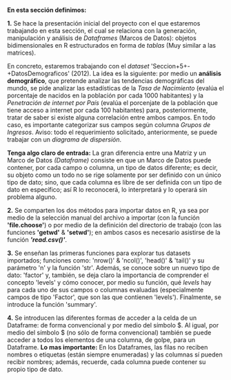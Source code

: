 **En esta sección definimos:**

**1.** Se hace la presentación inicial del proyecto con el que estaremos trabajando en esta sección, el cual se relaciona con la generación, manipulación y análisis de _Dataframes_ (Marcos de Datos): objetos bidimensionales en R estructurados en forma de _tablas_ (Muy similar a las matrices). 

En concreto, estaremos trabajando con el _dataset_ 'Seccion+5+-+DatosDemograficos' (2012). La idea es la siguiente: por medio un **análisis demográfico**, que pretende analizar las tendencias demográficas del mundo, se pide analizar las estadísticas de la _Tasa de Nacimiento_ (evalúa el porcentaje de nacidos en la población por cada 1000 habitantes) y la _Penetración de internet por País_ (evalúa el porcenjate de la población que tiene acceso a internet por cada 100 habitantes) para, posteriormente, tratar de saber si existe alguna correlación entre ambos campos. En todo caso, es importante categorizar sus campos según columna _Grupos de Ingresos_. Aviso: todo el requerimiento solicitado, anteriormente, se puede trabajar con un _diagrama de dispersión_.

**Tenga algo claro de entrada:** La gran diferencia entre una Matriz y un Marco de Datos _(Dataframe)_ consiste en que un Marco de Datos puede contener, por cada campo o columna, un tipo de datos diferente; es decir, su objeto como un todo no se rige solamente por ser definido con un único tipo de dato; sino, que cada columna es libre de ser definida con un tipo de dato en específico; así R lo reconocerá, lo interpretará y lo operará sin problema alguno. 

**2.** Se comparten los dos métodos para importar datos en R, ya sea por medio de la selección manual del archivo a importar (con la función **'file.choose'**) o por medio de la definición del directorio de trabajo (con las funciones **'getwd'** & **'setwd'**); en ambos casos es necesario asistirse de la función **_'read.csv()'_**.

**3.** Se enseñan las primeras funciones para explorar tus datasets importados; funciones como: 'nrow()' & 'ncol()', 'head()' & 'tail()' y su parámetro 'n' y la función 'str'. Además, se conoce sobre un nuevo tipo de dato: 'factor' y, también, se deja claro la importancia de comprender el concepto 'levels' y cómo conocer, por medio su función, qué _levels_ hay para cada uno de sus campos o columnas evaluadas (especialmente campos de tipo 'Factor', que son las que contienen 'levels'). Finalmente, se introduce la función 'summary'.

**4.** Se introducen las diferentes formas de acceder a la celda de un Dataframe: de forma convencional y por medio del símbolo $. Al igual, por medio del símbolo $ (no sólo de forma convencional) también se puede acceder a todos los elementos de una columna, de golpe, para un Dataframe. **Lo mas importante:** En los Dataframes, las filas no reciben nombres o etiquetas (están siempre enumeradas) y las columnas sí pueden recibir nombres; además, recuerde, cada columna puede contener su propio tipo de dato.
